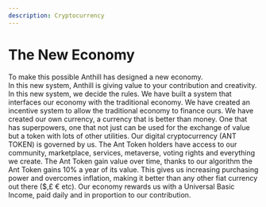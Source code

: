 ```yaml
---
description: Cryptocurrency
---
```


# The New Economy

To make this possible Anthill has designed a new economy. \
In this new system, Anthill is giving value to your contribution and creativity. In this new system, we decide the rules. We have built a system that interfaces our economy with the traditional economy. We have created an incentive system to allow the traditional economy to finance ours. We have created our own currency, a currency that is better than money. One that has superpowers, one that not just can be used for the exchange of value but a token with lots of other utilities. Our digital cryptocurrency (ANT TOKEN) is governed by us. The Ant Token holders have access to our community, marketplace, services, metaverse, voting rights and everything we create. The Ant Token gain value over time, thanks to our algorithm the Ant Token gains 10% a year of its value. This gives us increasing purchasing power and overcomes inflation, making it better than any other fiat currency out there ($,£ € etc). Our economy rewards us with a Universal Basic Income, paid daily and in proportion to our contribution.
